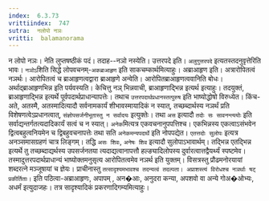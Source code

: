 ```yaml
---
index:  6.3.73
vrittiindex:  747
sutra:  नलोपो नञः
vritti:  balamanorama 
---
```


न लोपो नञः। नेति लुप्तषष्ठीकं पदं। तदाह--नञो नस्येति। उत्तरपदे इति। `अलुगुत्तरपदे` इत्यतस्तदनुवृत्तेरिति भावः। `नञोऽ`शिति सिद्धे लोपवचनम्-`अकब्राआहृण` इति साकचम्कार्थमित्याहुः। अब्राआहृण इति। अत्रारोपितत्वं नञर्थः। आरोपितत्वं च ब्राआहृणत्वद्वारा ब्राआहृणे अन्वेति। आरोपितब्राआहृणत्ववानिति बोधः। अर्थाद्ब्राआहृणभिन्न इति पर्यवस्यति। केचित्तु नञ् भिन्नवाची, ब्राआहृणाद्भिन्न इत्यर्थ इत्याहुः। तदयुक्तं, ब्राआहृणाद्भिन्न इत्यर्थे पूर्वपदार्थप्राधान्यापत्तेः। तथाच `उत्तरपदार्थप्रधानस्तत्पुरुष` इति भाष्योद्धोषो विरुध्येत। किंच-अते, अतस्मै, अतस्मादित्यादौ सर्वनामकार्यं शीभावस्मायादिकं न स्यात्, तच्छब्दार्थस्य नञर्थं प्रति विशेषणत्वेऽप्रधानत्वात्, `संज्ञोपसर्जनीभूतास्तु न सर्वादयः` इत्युक्तेः। तथा `अस` इत्यादौ `तदोः सः सावनन्त्ययोः` इति सर्वाद्यन्तर्गतत्यदादिकार्यं सत्वं च न स्यात्। `अनेक`मित्यत्र एकवचनानुपपत्तिश्च। एकभिन्नस्य एकत्वाऽसंभवेन द्वित्वबहुत्वनियमेन च द्विबहुवचनापत्तेः तथा सति `अनेकमन्यपदार्थे` इति नोपपद्येत। `एतत्तदोः सुलोपः` इत्यत्र अनञ्समासग्रहणं चात्र लिङ्गम्। तद्धि `असः शिवः`, `अनेषः शिव` इत्यादौ सुलोपाऽभावार्थम्। तद्भिन्न एतद्भिन्न इत्यर्थे तु तच्छब्दाद्यर्थस्य उपसर्जनतया त्यदाद्यत्वानापत्तौ हल्ङ्यादिलोपस्य दुर्वारत्वात्तद्वैयर्थ्यं स्पष्टमेव। तस्मादुत्तरपदार्थप्राधान्यं भाष्योक्तमनुसृत्य आरोपितत्वमेव नञर्थ इति युक्तम्। विसत्रस्तु प्रौढमनोरयायां शब्दरत्ने मञ्जूषायां च ज्ञेयः। प्राचीनास्तु `तत्सादृश्यमभावश्च तदन्यत्वं तदल्पता। अप्राशस्त्यं विरोधश्च नञर्थाः षट् प्रकीर्तिताः।` इति पठित्वा-अब्राआहृणः, अपापम् , अन�आः, अनुदरा कन्या, अपशवो वा अन्ये गोअ�ओभ्यः, अधर्मं इत्युदाजहः। तत्र सादृश्यादिकं प्रकरणादिगम्यमित्याहुः।

